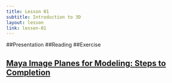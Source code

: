 ```yaml
---
title: Lesson 01
subtitle: Introduction to 3D
layout: lesson
link: lesson-01
---
```


##Presentation
##Reading
##Exercise

 <!-- {% for exercise in site.exercises | markdownify %}
     {% if exercise.link == "maya-image-planes-for-modeling" | markdownify %}
      <h2><a href="{{ site.baseurl }}{{ exercise.url }}"><span class="exercise-title"> {{ exercise.title }}</span>: <span class="exercise-subtitle"> {{ exercise.subtitle }}</span></a></h2>
     {% endif %}
  {% endfor %} -->
  
  <h2><a href="/3d-digital-art-and-design--oer/exercises/maya-image-planes-for-modeling/maya-image-planes-for-modeling.html"><span class="exercise-title"> Maya Image Planes for Modeling</span>: <span class="exercise-subtitle"> Steps to Completion</span></a></h2>
